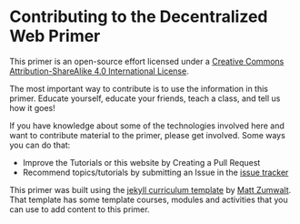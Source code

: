 # Contributing to the Decentralized Web Primer

This primer is an open-source effort licensed under a [Creative Commons Attribution-ShareAlike 4.0 International License](http://creativecommons.org/licenses/by-sa/4.0/).

The most important way to contribute is to use the information in this primer. Educate yourself, educate your friends, teach a class, and tell us how it goes!

If you have knowledge about some of the technologies involved here and want to contribute material to the primer, please get involved. Some ways you can do that:

* Improve the Tutorials or this website by Creating a Pull Request
* Recommend topics/tutorials by submitting an Issue in the [issue tracker](https://github.com/swadeshi/decentralized-web-primer/issues)

This primer was built using the [jekyll curriculum template](http://flyingzumwalt.github.io/jekyll-curriculum-template/) by [Matt Zumwalt](http://flyingzumwalt.com).  That template has some template courses, modules and activities that you can use to add content to this primer.

